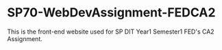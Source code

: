 # SP70-WebDevAssignment-FEDCA2
This is the front-end website used for SP DIT Year1 Semester1 FED's CA2 Assignment.
